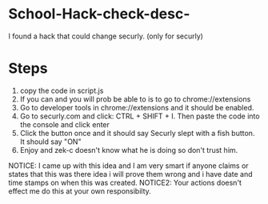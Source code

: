 # School-Hack-check-desc-
I found a hack that could change securly. (only for securly)

# Steps

1. copy the code in script.js
2. If you can and you will prob be able to is to go to chrome://extensions
3. Go to developer tools in chrome://extensions and it should be enabled.
4. Go to securly.com and click: CTRL + SHIFT + I. Then paste the code into the console and click enter
5. Click the button once and it should say Securly slept with a fish button. It should say "ON"
6. Enjoy and zek-c doesn't know what he is doing so don't trust him.

NOTICE: I came up with this idea and I am very smart if anyone claims or states that this was there idea i will prove them wrong and i have date and time stamps on when this was created.
NOTICE2: Your actions doesn't effect me do this at your own responsibilty.
